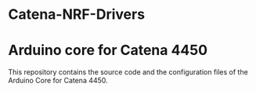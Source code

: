# Catena-NRF-Drivers
# Arduino core for Catena 4450

This repository contains the source code and the configuration files of the Arduino Core for Catena 4450.
